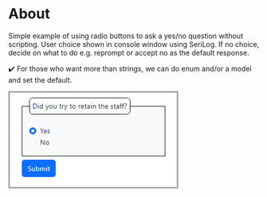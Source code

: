﻿# About

Simple example of using radio buttons to ask a yes/no question without scripting. User choice shown in console window using SeriLog. If no choice, decide on what to do e.g. reprompt or accept no as the default response.

:heavy_check_mark: For those who want more than strings, we can do enum and/or a model and set the default.


![Figure1](assets/figure1.png)